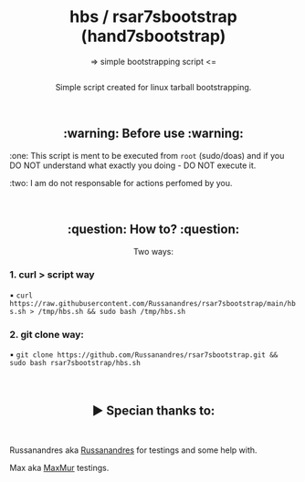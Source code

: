 <h1 align=center>hbs / rsar7sbootstrap (hand7sbootstrap)</h1>
<p align=center>=> simple bootstrapping script <=</p>
<img source=(https://github.com/s0me1newithhand7s/hand7sbootstrap/assets/117505144/ec2ff944-4b6d-4ff9-9ad7-9ba8823cb681)>
<p align=center>Simple script created for linux tarball bootstrapping. </p>
<br>
<h2 align=center>:warning: Before use :warning:</h2>
<p> :one: This script is ment to be executed from <code>root</code> (sudo/doas) and if you DO NOT understand what exactly you doing - DO NOT execute it.</p>
<p> :two: I am do not responsable for actions perfomed by you.</p>
<br>
<h2 align=center>:question: How to? :question:</h2>
<p align=center>Two ways:</p>
<h3>1. curl > script way</h3>
▪️ <code bash>curl https://raw.githubusercontent.com/Russanandres/rsar7sbootstrap/main/hbs.sh > /tmp/hbs.sh && sudo bash /tmp/hbs.sh</code>
<h3>2. git clone way: </h3>
▪️ <code bash>git clone https://github.com/Russanandres/rsar7sbootstrap.git && sudo bash rsar7sbootstrap/hbs.sh</code>
<br>
<br>
<br>
<h2 align=center>▶ Specian thanks to:</h2>
<br>
  
Russanandres aka [Russanandres](https://github.com/Russanandres/) for testings and some help with.
  
Max aka [MaxMur](https://github.com/themaxmur/) testings.
